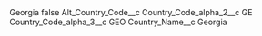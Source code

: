 <?xml version="1.0" encoding="UTF-8"?>
<CustomMetadata xmlns="http://soap.sforce.com/2006/04/metadata" xmlns:xsi="http://www.w3.org/2001/XMLSchema-instance" xmlns:xsd="http://www.w3.org/2001/XMLSchema">
    <label>Georgia</label>
    <protected>false</protected>
    <values>
        <field>Alt_Country_Code__c</field>
        <value xsi:nil="true"/>
    </values>
    <values>
        <field>Country_Code_alpha_2__c</field>
        <value xsi:type="xsd:string">GE</value>
    </values>
    <values>
        <field>Country_Code_alpha_3__c</field>
        <value xsi:type="xsd:string">GEO</value>
    </values>
    <values>
        <field>Country_Name__c</field>
        <value xsi:type="xsd:string">Georgia</value>
    </values>
</CustomMetadata>
